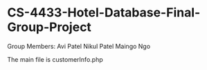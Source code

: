 # CS-4433-Hotel-Database-Final-Group-Project

Group Members:
Avi Patel
Nikul Patel
Maingo Ngo

The main file is customerInfo.php

